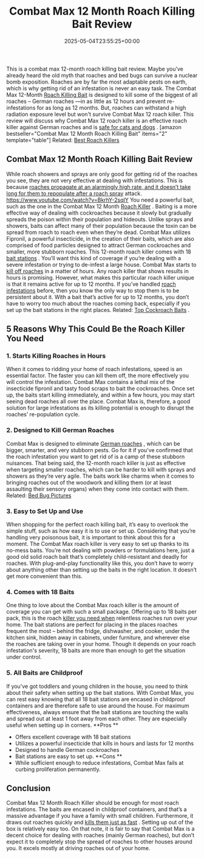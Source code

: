 ﻿---
layout: post
title: Combat Max 12 Month Roach Killing Bait Review
date: '2025-05-04T23:55:25+00:00'
categories:
- Cockroaches
- Product Reviews
tags: []
slug: /combat-max-12-month-roach-killing-bait-review/
lastmod: 2025-05-07T12:21:26+03:00
---

This is a combat max 12-month roach killing bait review. Maybe you’ve already heard the old myth that roaches and bed bugs can survive a nuclear bomb exposition. Roaches are by far the most adaptable pests on earth, which is why getting rid of an infestation is never an easy task.
The Combat Max 12-Month
[Roach Killing Bait](https://entomology.ca.uky.edu/ef614)
is designed to kill some of the biggest of all roaches – German roaches —in as little as 12 hours and prevent re-infestations for as long as 12 months.
But, roaches can withstand a high radiation exposure level but won't survive Combat Max 12 roach killer. This review will discuss why Combat Max 12 roach killer is an effective roach killer against German roaches and is
[safe for cats and dogs](https://pestpolicy.com/pet-safe-roach-killer/)
.
[amazon bestseller="Combat Max 12 Month Roach Killing Bait" items="2" template="table"]
Related:
[Best Roach Killers](https://pestpolicy.com/best-roach-killer-for-apartments/)
## Combat Max 12 Month Roach Killing Bait Review
While roach showers and sprays are only good for getting rid of the roaches you see, they are not very effective at dealing with infestations. This is because
[roaches propagate at an alarmingly high rate, and it doesn’t take long for them to repopulate after a roach spray](https://pestpolicy.com/bengal-roach-spray-review/)
attack.
https://www.youtube.com/watch?v=BkrhY-2sqIY
You need a powerful bait, such as the one in the Combat Max 12 Month
[Roach Killer](https://pestpolicy.com/raid-ant-roach-killer-insecticide-spray-review/)
. Baiting is a more effective way of dealing with cockroaches because it slowly but gradually spreads the poison within their population and hideouts.
Unlike sprays and showers, baits can affect many of their population because the toxin can be spread from roach to roach even when they’re dead.
Combat Max utilizes Fipronil, a powerful insecticide, in the creation of their baits, which are also comprised of food particles designed to attract German cockroaches and smaller, more stubborn roaches.
This 12-month roach killer comes with 18
[bait stations](https://pestpolicy.com/best-termite-bait-stations/)
. You’ll want this kind of coverage if you’re dealing with a severe infestation or trying to de-infest a large house.
Combat Max starts to
[kill off roaches](https://pestpolicy.com/how-to-get-rid-of-cockroaches/)
in a matter of hours. Any roach killer that shows results in hours is promising. However, what makes this particular roach killer unique is that it remains active for up to 12 months.
If you’ve handled
[roach infestations](https://pestpolicy.com/what-do-roaches-smell-like/)
before, then you know the only way to stop them is to be persistent about it. With a bait that’s active for up to 12 months, you don’t have to worry too much about the roaches coming back, especially if you set up the bait stations in the right places.
Related:
[Top Cockroach Baits](https://pestpolicy.com/best-roach-bait/)
.
## 5 Reasons Why This Could Be the Roach Killer You Need
### 1. Starts Killing Roaches in Hours
When it comes to ridding your home of roach infestations, speed is an essential factor. The faster you can kill them off, the more effectively you will control the infestation.
Combat Max contains a lethal mix of the insecticide fipronil and tasty food scraps to bait the cockroaches. Once set up, the baits start killing immediately, and within a few hours, you may start seeing dead roaches all over the place.
Combat Max is, therefore, a good solution for large infestations as its killing potential is enough to disrupt the roaches’ re-population cycle.
### 2. Designed to Kill German Roaches
Combat Max is designed to eliminate
[German roaches](https://pestpolicy.com/how-to-find-a-roach-nest/)
, which can be bigger, smarter, and very stubborn pests. Go for it if you’ve confirmed that the roach infestation you want to get rid of is a camp of these stubborn nuisances.
That being said, the 12-month roach killer is just as effective when targeting smaller roaches, which can be harder to kill with sprays and showers as they’re very agile.
The baits work like charms when it comes to bringing roaches out of the woodwork and killing them (or at least assaulting their sensory organs) when they come into contact with them.
Related:
[Bed Bug Pictures](https://pestpolicy.com/pictures-of-bed-bugs/)
### 3. Easy to Set Up and Use
When shopping for the perfect roach killing bait, it’s easy to overlook the simple stuff, such as how easy it is to use or set up. Considering that you’re handling very poisonous bait, it is important to think about this for a moment.
The Combat Max roach killer is very easy to set up thanks to its no-mess baits. You’re not dealing with powders or formulations here, just a good old solid roach bait that’s completely child-resistant and deadly for roaches.
With plug-and-play functionality like this, you don’t have to worry about anything other than setting up the baits in the right location. It doesn’t get more convenient than this.
### 4. Comes with 18 Baits
One thing to love about the Combat Max roach killer is the amount of coverage you can get with such a small package. Offering up to 18 baits per pack, this is the roach
[killer you need when](https://pestpolicy.com/ortho-home-defense-dual-action-bed-bug-killer-review/)
relentless roaches run over your home.
The bait stations are perfect for placing in the places roaches frequent the most – behind the fridge, dishwasher, and cooker, under the kitchen sink, hidden away in cabinets, under furniture, and wherever else the roaches are taking over in your home.
Though it depends on your roach infestation's severity, 18 baits are more than enough to get the situation under control.
### 5. All Baits are Childproof
If you’ve got toddlers and young children in the house, you need to think about their safety when setting up the bait stations. With Combat Max, you can rest easy knowing that all 18 bait stations are encased in childproof containers and are therefore safe to use around the house.
For maximum effectiveness, always ensure that the bait stations are touching the walls and spread out at least 1 foot away from each other. They are especially useful when setting up in corners.
**Pros **
- Offers excellent coverage with 18 bait stations
- Utilizes a powerful insecticide that kills in hours and lasts for 12 months
- Designed to handle German cockroaches
- Bait stations are easy to set up.
**Cons **
- While sufficient enough to reduce infestations, Combat Max fails at curbing proliferation permanently.
## Conclusion
Combat Max 12 Month Roach Killer should be enough for most roach infestations. The baits are encased in childproof containers, and that’s a massive advantage if you have a family with small children.
Furthermore, it draws out roaches quickly and
[kills them just as fast](https://pestpolicy.com/how-to-get-rid-of-ground-bees/)
. Setting up out of the box is relatively easy too.
On that note, it is fair to say that Combat Max is a decent choice for dealing with roaches (mainly German roaches), but don’t expect it to completely stop the spread of roaches to other houses around you. It excels mostly at driving roaches out of your home.